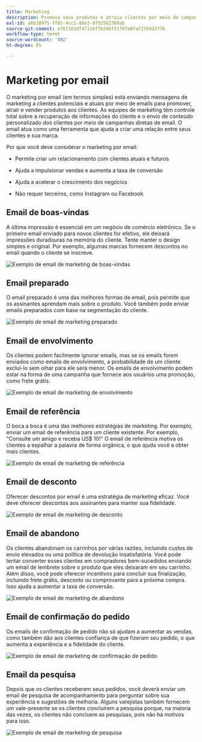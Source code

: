 ```yaml
---
title: Marketing
description: Promova seus produtos e atraia clientes por meio de campanhas de marketing de comércio eletrônico.
exl-id: a6b38975-ff85-4cc1-86e3-9792562369ab
source-git-commit: e76f101df47116f7b246f21f0fe0fa72769d2776
workflow-type: tm+mt
source-wordcount: '492'
ht-degree: 0%

---
```


# Marketing por email

O marketing por email (em termos simples) está enviando mensagens de marketing a clientes potenciais e atuais por meio de emails para promover, atrair e vender produtos aos clientes. As equipes de marketing têm controle total sobre a recuperação de informações do cliente e o envio de conteúdo personalizado dos clientes por meio de campanhas diretas de email. O email atua como uma ferramenta que ajuda a criar uma relação entre seus clientes e sua marca.

Por que você deve considerar o marketing por email:

- Permite criar um relacionamento com clientes atuais e futuros

- Ajuda a impulsionar vendas e aumenta a taxa de conversão

- Ajuda a acelerar o crescimento dos negócios

- Não requer terceiros, como Instagram ou Facebook

## Email de boas-vindas

A última impressão é essencial em um negócio de comércio eletrônico. Se o primeiro email enviado para novos clientes for efetivo, ele deixará impressões duradouras na memória do cliente. Tente manter o design simples e original. Por exemplo, algumas marcas fornecem descontos no email quando o cliente se inscreve.

![Exemplo de email de marketing de boas-vindas](../../assets/playbooks/marketing-email-welcome.png)

## Email preparado

O email preparado é uma das melhores formas de email, pois permite que os assinantes aprendam mais sobre o produto. Você também pode enviar emails preparados com base na segmentação do cliente.

![Exemplo de email de marketing preparado](../../assets/playbooks/marketing-email-curated.png)

## Email de envolvimento

Os clientes podem facilmente ignorar emails, mas se os emails forem enviados como emails de envolvimento, a probabilidade de um cliente excluí-lo sem olhar para ele será menor. Os emails de envolvimento podem estar na forma de uma campanha que fornece aos usuários uma promoção, como frete grátis.

![Exemplo de email de marketing de envolvimento](../../assets/playbooks/marketing-email-engagement.png)

## Email de referência

O boca a boca é uma das melhores estratégias de marketing. Por exemplo, enviar um email de referência para um cliente existente. Por exemplo, &quot;Consulte um amigo e receba US$ 10!&quot; O email de referência motiva os clientes a espalhar a palavra de forma orgânica, o que ajuda você a obter mais clientes.

![Exemplo de email de marketing de referência](../../assets/playbooks/marketing-email-referral.png)

## Email de desconto

Oferecer descontos por email é uma estratégia de marketing eficaz. Você deve oferecer descontos aos assinantes para manter sua fidelidade.

![Exemplo de email de marketing de desconto](../../assets/playbooks/marketing-email-discount.png)

## Email de abandono

Os clientes abandonam os carrinhos por várias razões, incluindo custos de envio elevados ou uma política de devolução insatisfatória. Você pode tentar converter esses clientes em compradores bem-sucedidos enviando um email de lembrete sobre o produto que eles deixaram em seu carrinho. Além disso, você pode oferecer incentivos para concluir sua finalização, incluindo frete grátis, desconto ou comprovante para a próxima compra. Isso ajuda a aumentar a taxa de conversão.

![Exemplo de email de marketing de abandono](../../assets/playbooks/marketing-email-abandon.png)

## Email de confirmação do pedido

Os emails de confirmação de pedido não só ajudam a aumentar as vendas, como também dão aos clientes confiança de que fizeram seu pedido, o que aumenta a experiência e a fidelidade do cliente.

![Exemplo de email de marketing de confirmação de pedido](../../assets/playbooks/marketing-email-order-confirmation.png)

## Email da pesquisa

Depois que os clientes receberem seus pedidos, você deverá enviar um email de pesquisa de acompanhamento para perguntar sobre sua experiência e sugestões de melhoria. Alguns varejistas também fornecem um vale-presente se os clientes concluírem a pesquisa porque, na maioria das vezes, os clientes não concluem as pesquisas, pois não há motivos para isso.

![Exemplo de email de marketing de pesquisa](../../assets/playbooks/marketing-email-survey.png)
